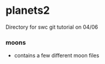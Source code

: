 # planets2

Directory for swc git tutorial on 04/06

### moons
* contains a few different moon files
